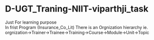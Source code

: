 # D-UGT_Traning-NIIT-viparthji_task
Just For learning purpose  
In frist Program (Insurance_Co_Lit) There is an Orgnization hierarchy ie. orgnization->Trainer->Trainee->Training->Course->Module->Unit->Topic

